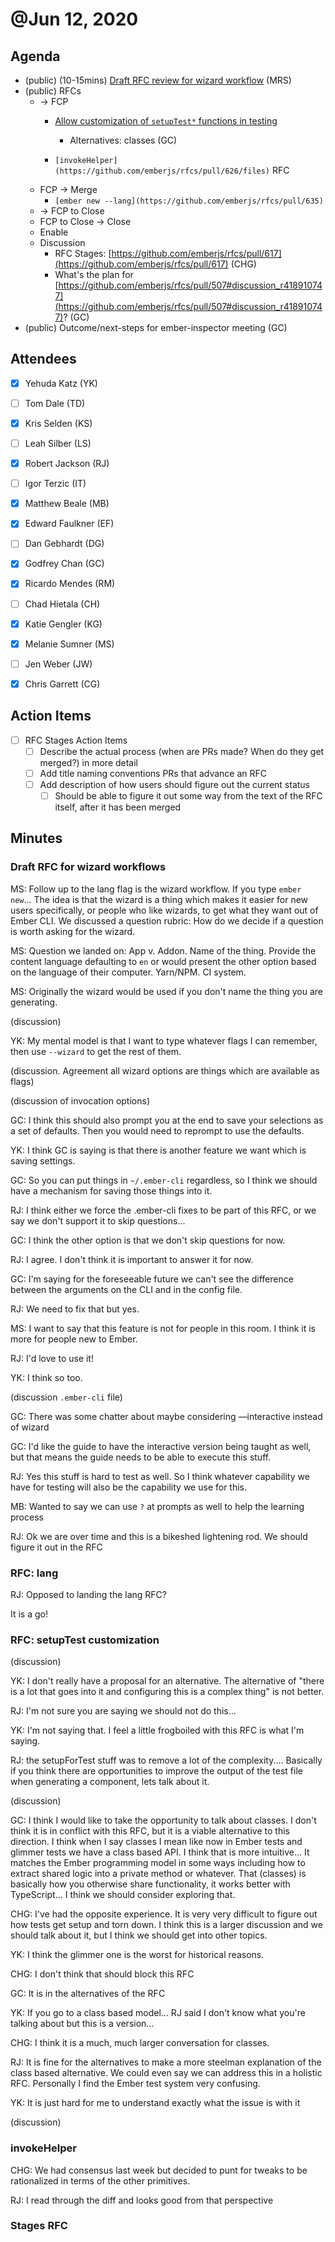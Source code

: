 # @Jun 12, 2020

## Agenda

- (public) (10-15mins) [Draft RFC review for wizard workflow](https://gist.github.com/MelSumner/df8f0bedd3725935089f8a74258d1346) (MRS)
- (public) RFCs
    - → FCP
        - [Allow customization of `setupTest*` functions in testing](https://github.com/emberjs/rfcs/pull/637)
            - Alternatives: classes (GC)

        - `[invokeHelper](https://github.com/emberjs/rfcs/pull/626/files)` RFC
    - FCP → Merge
        - `[ember new --lang](https://github.com/emberjs/rfcs/pull/635)`
    - → FCP to Close
    - FCP to Close → Close
    - Enable
    - Discussion
        - RFC Stages: [https://github.com/emberjs/rfcs/pull/617](https://github.com/emberjs/rfcs/pull/617) (CHG)
        - What's the plan for [https://github.com/emberjs/rfcs/pull/507#discussion_r418910747](https://github.com/emberjs/rfcs/pull/507#discussion_r418910747)? (GC)
- (public) Outcome/next-steps for ember-inspector meeting (GC)

## Attendees

- [x]  Yehuda Katz (YK)
- [ ]  Tom Dale (TD)
- [x]  Kris Selden (KS)
- [ ]  Leah Silber (LS)
- [x]  Robert Jackson (RJ)
- [ ]  Igor Terzic (IT)
- [x]  Matthew Beale (MB)
- [x]  Edward Faulkner (EF)

- [ ]  Dan Gebhardt (DG)
- [x]  Godfrey Chan (GC)
- [x]  Ricardo Mendes (RM)
- [ ]  Chad Hietala (CH)
- [x]  Katie Gengler (KG)
- [x]  Melanie Sumner (MS)
- [ ]  Jen Weber (JW)
- [x]  Chris Garrett (CG)

## Action Items

- [ ]  RFC Stages Action Items
    - [ ]  Describe the actual process (when are PRs made? When do they get merged?) in more detail
    - [ ]  Add title naming conventions PRs that advance an RFC
    - [ ]  Add description of how users should figure out the current status
        - [ ]  Should be able to figure it out some way from the text of the RFC itself, after it has been merged

## Minutes

### Draft RFC for wizard workflows

MS: Follow up to the lang flag is the wizard workflow. If you type `ember new`... The idea is that the wizard is a thing which makes it easier for new users specifically, or people who like wizards, to get what they want out of Ember CLI. We discussed a question rubric: How do we decide if a question is worth asking for the wizard.

MS: Question we landed on: App v. Addon. Name of the thing. Provide the content language defaulting to `en` or would present the other option based on the language of their computer. Yarn/NPM. CI system.

MS: Originally the wizard would be used if you don't name the thing you are generating.

(discussion)

YK: My mental model is that I want to type whatever flags I can remember, then use `--wizard` to get the rest of them.

(discussion. Agreement all wizard options are things which are available as flags)

(discussion of invocation options)

GC: I think this should also prompt you at the end to save your selections as a set of defaults. Then you would need to reprompt to use the defaults.

YK: I think GC is saying is that there is another feature we want which is saving settings.

GC: So you can put things in `~/.ember-cli` regardless, so I think we should have a mechanism for saving those things into it.

RJ: I think either we force the .ember-cli fixes to be part of this RFC, or we say we don't support it to skip questions...

GC: I think the other option is that we don't skip questions for now.

RJ: I agree. I don't think it is important to answer it for now.

GC: I'm saying for the foreseeable future we can't see the difference between the arguments on the CLI and in the config file.

RJ: We need to fix that but yes.

MS: I want to say that this feature is not for people in this room. I think it is more for people new to Ember.

RJ: I'd love to use it!

YK: I think so too.

(discussion `.ember-cli` file)

GC: There was some chatter about maybe considering —interactive instead of wizard

GC: I'd like the guide to have the interactive version being taught as well, but that means the guide needs to be able to execute this stuff.

RJ: Yes this stuff is hard to test as well. So I think whatever capability we have for testing will also be the capability we use for this.

MB: Wanted to say we can use `?` at prompts as well to help the learning process

RJ: Ok we are over time and this is a bikeshed lightening rod. We should figure it out in the RFC

### RFC: lang

RJ: Opposed to landing the lang RFC?

It is a go!

### RFC: setupTest customization

(discussion)

YK: I don't really have a proposal for an alternative. The alternative of "there is a lot that goes into it and configuring this is a complex thing" is not better.

RJ: I'm not sure you are saying we should not do this...

YK: I'm not saying that. I feel a little frogboiled with this RFC is what I'm saying.

RJ: the setupForTest stuff was to remove a lot of the complexity.... Basically if you think there are opportunities to improve the output of the test file when generating a component, lets talk about it.

(discussion)

GC: I think I would like to take the opportunity to talk about classes. I don't think it is in conflict with this RFC, but it is a viable alternative to this direction. I think when I say classes I mean like now in Ember tests and glimmer tests we have a class based API. I think that is more intuitive... It matches the Ember programming model in some ways including how to extract shared logic into a private method or whatever. That (classes) is basically how you otherwise share functionality, it works better with TypeScript... I think we should consider exploring that.

CHG: I've had the opposite experience. It is very very difficult to figure out how tests get setup and torn down. I think this is a larger discussion and we should talk about it, but I think we should get into other topics.

YK: I think the glimmer one is the worst for historical reasons.

CHG: I don't think that should block this RFC

GC: It is in the alternatives of the RFC

YK: If you go to a class based model... RJ said I don't know what you're talking about but this is a version...

CHG: I think it is a much, much larger conversation for classes.

RJ: It is fine for the alternatives to make a more steelman explanation of the class based alternative. We could even say we can address this in a holistic RFC. Personally I find the Ember test system very confusing.

YK: It is just hard for me to understand exactly what the issue is with it

(discussion)

### invokeHelper

CHG: We had consensus last week but decided to punt for tweaks to be rationalized in terms of the other primitives.

RJ: I read through the diff and looks good from that perspective

### Stages RFC
